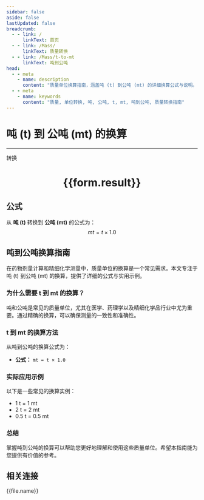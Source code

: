 ```yaml
---
sidebar: false
aside: false
lastUpdated: false
breadcrumb:
  - - link: /
      linkText: 首页
  - - link: /Mass/
      linkText: 质量转换
  - - link: /Mass/t-to-mt
      linkText: 吨到公吨
head:
  - - meta
    - name: description
      content: "质量单位换算指南，涵盖吨 (t) 到公吨 (mt) 的详细换算公式与说明。"
  - - meta
    - name: keywords
      content: "质量, 单位转换, 吨, 公吨, t, mt, 吨到公吨, 质量转换指南"
---
```

# 吨 (t) 到 公吨 (mt) 的换算
---
<script setup>
import { onMounted, reactive, inject, ref } from 'vue'
import { NButton, NForm, NFormItem, NInput, NInputNumber, NSelect, NCard, useMessage,NGrid ,NGi } from 'naive-ui'
import { defineClientComponent } from 'vitepress'
import { Mass } from '../../files';

const convert = inject('convert')

const form = reactive({
  number: null,
  result: '',
})

const convertHandler = () => {
  if (form.number !== null && !isNaN(form.number)) {
    const convertedValue = parseFloat(form.number) * 1.0
    form.result = `${form.number}t = ${convertedValue.toFixed(2)}mt`
  } else {
    form.result = '请输入有效的数值。'
  }
}
</script>

<n-form size="large" :model="form">
  <n-form-item label="吨 (t)">
    <n-input-number v-model:value="form.number" placeholder="输入吨" style="width: 100%" />
  </n-form-item>
  <n-form-item>
    <n-button type="primary" @click="convertHandler" block>转换</n-button>
  </n-form-item>
</n-form>

<n-card  embedded :bordered="false" hoverable>
  <div  style="text-align:center">
    <h1>{{form.result}}</h1>
  </div>
</n-card>

## 公式

从 **吨 (t)** 转换到 **公吨 (mt)** 的公式为：
$$ mt = t \times 1.0 $$

## 吨到公吨换算指南

在药物剂量计算和精细化学测量中，质量单位的换算是一个常见需求。本文专注于吨 (t) 到公吨 (mt) 的换算，提供了详细的公式与实用示例。

### 为什么需要 t 到 mt 的换算？

吨和公吨是常见的质量单位，尤其在医学、药理学以及精细化学品行业中尤为重要。通过精确的换算，可以确保测量的一致性和准确性。

### t 到 mt 的换算方法

从吨到公吨的换算公式为：

- **公式：** `mt = t × 1.0`

### 实际应用示例

以下是一些常见的换算实例：

- 1 t = 1 mt
- 2 t = 2 mt
- 0.5 t = 0.5 mt

### 总结

掌握吨到公吨的换算可以帮助您更好地理解和使用这些质量单位。希望本指南能为您提供有价值的参考。

## 相关连接
<n-grid x-gap="12" :cols="4">
  <n-gi v-for="(file, index) in Mass" :key="index">
    <n-button
      text
      tag="a"
      :href="file.path"
      type="primary"
    >
      {{file.name}}
    </n-button>
  </n-gi>
</n-grid>